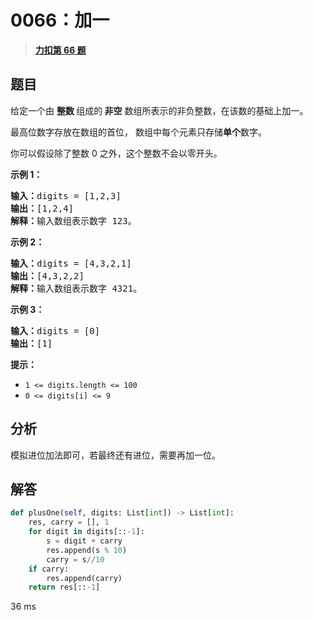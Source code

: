 # 0066：加一


> <u>**[力扣第 66 题](https://leetcode.cn/problems/plus-one/)**</u>

## 题目

<p>给定一个由 <strong>整数 </strong>组成的<strong> 非空</strong> 数组所表示的非负整数，在该数的基础上加一。</p>

<p>最高位数字存放在数组的首位， 数组中每个元素只存储<strong>单个</strong>数字。</p>

<p>你可以假设除了整数 0 之外，这个整数不会以零开头。</p>



<p><strong>示例 1：</strong></p>

<pre>
<strong>输入：</strong>digits = [1,2,3]
<strong>输出：</strong>[1,2,4]
<strong>解释：</strong>输入数组表示数字 123。
</pre>

<p><strong>示例 2：</strong></p>

<pre>
<strong>输入：</strong>digits = [4,3,2,1]
<strong>输出：</strong>[4,3,2,2]
<strong>解释：</strong>输入数组表示数字 4321。
</pre>

<p><strong>示例 3：</strong></p>

<pre>
<strong>输入：</strong>digits = [0]
<strong>输出：</strong>[1]
</pre>



<p><strong>提示：</strong></p>

<ul>
<li><code>1 <= digits.length <= 100</code></li>
<li><code>0 <= digits[i] <= 9</code></li>
</ul>


## 分析

模拟进位加法即可，若最终还有进位，需要再加一位。

## 解答

```python
def plusOne(self, digits: List[int]) -> List[int]:
    res, carry = [], 1
    for digit in digits[::-1]:
        s = digit + carry
        res.append(s % 10)
        carry = s//10
    if carry:
        res.append(carry)
    return res[::-1]
```
36 ms
